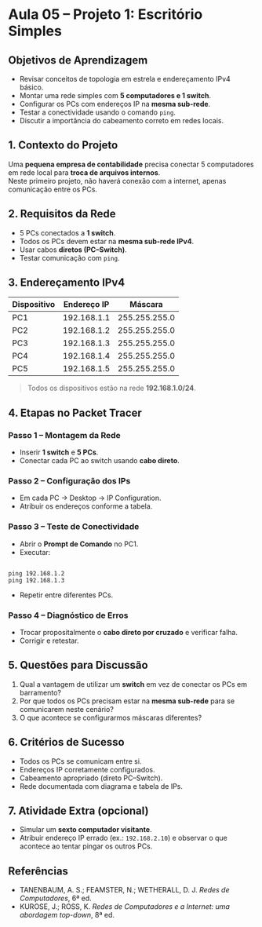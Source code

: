 # Aula 05 – Projeto 1: Escritório Simples

## Objetivos de Aprendizagem
* Revisar conceitos de topologia em estrela e endereçamento IPv4 básico.
* Montar uma rede simples com **5 computadores e 1 switch**.
* Configurar os PCs com endereços IP na **mesma sub-rede**.
* Testar a conectividade usando o comando `ping`.
* Discutir a importância do cabeamento correto em redes locais.


## 1. Contexto do Projeto
Uma **pequena empresa de contabilidade** precisa conectar 5 computadores em rede local para **troca de arquivos internos**.  
Neste primeiro projeto, não haverá conexão com a internet, apenas comunicação entre os PCs.


## 2. Requisitos da Rede
- 5 PCs conectados a **1 switch**.
- Todos os PCs devem estar na **mesma sub-rede IPv4**.
- Usar cabos **diretos (PC–Switch)**.
- Testar comunicação com `ping`.


## 3. Endereçamento IPv4

| Dispositivo | Endereço IP     | Máscara          |
|-------------|----------------|-----------------|
| PC1         | 192.168.1.1    | 255.255.255.0   |
| PC2         | 192.168.1.2    | 255.255.255.0   |
| PC3         | 192.168.1.3    | 255.255.255.0   |
| PC4         | 192.168.1.4    | 255.255.255.0   |
| PC5         | 192.168.1.5    | 255.255.255.0   |

> Todos os dispositivos estão na rede **192.168.1.0/24**.


## 4. Etapas no Packet Tracer

### Passo 1 – Montagem da Rede
- Inserir **1 switch** e **5 PCs**.
- Conectar cada PC ao switch usando **cabo direto**.

### Passo 2 – Configuração dos IPs
- Em cada PC → Desktop → IP Configuration.
- Atribuir os endereços conforme a tabela.

### Passo 3 – Teste de Conectividade
- Abrir o **Prompt de Comando** no PC1.
- Executar:
```

ping 192.168.1.2
ping 192.168.1.3

```
- Repetir entre diferentes PCs.

### Passo 4 – Diagnóstico de Erros
- Trocar propositalmente o **cabo direto por cruzado** e verificar falha.
- Corrigir e retestar.


## 5. Questões para Discussão
1. Qual a vantagem de utilizar um **switch** em vez de conectar os PCs em barramento?
2. Por que todos os PCs precisam estar na **mesma sub-rede** para se comunicarem neste cenário?
3. O que acontece se configurarmos máscaras diferentes?


## 6. Critérios de Sucesso
- Todos os PCs se comunicam entre si.
- Endereços IP corretamente configurados.
- Cabeamento apropriado (direto PC–Switch).
- Rede documentada com diagrama e tabela de IPs.


## 7. Atividade Extra (opcional)
- Simular um **sexto computador visitante**.
- Atribuir endereço IP errado (ex.: `192.168.2.10`) e observar o que acontece ao tentar pingar os outros PCs.


## Referências
- TANENBAUM, A. S.; FEAMSTER, N.; WETHERALL, D. J. *Redes de Computadores*, 6ª ed.  
- KUROSE, J.; ROSS, K. *Redes de Computadores e a Internet: uma abordagem top-down*, 8ª ed.
```
